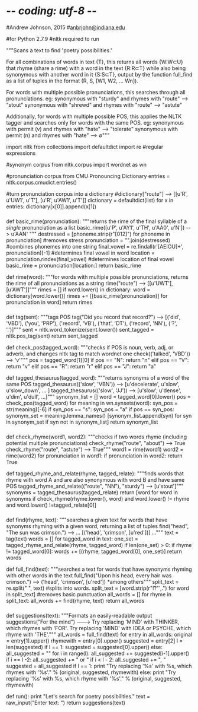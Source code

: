 # -*- coding: utf-8 -*-

#Andrew Johnson, 2015
#anbrjohn@indiana.edu

#for Python 2.7.9
#nltk required to run

"""Scans a text to find 'poetry possibilities.'

For all combinations of words in text {T}, this returns all words {W:W⊂U}
that rhyme (share a rime) with a word in the text {R:R⊂T}
while also being synonymous with another word in it {S:S⊂T},
output by the function full_find as a list of tuples in the format (R, S, [W1, W2, ... Wn]).

For words with multiple possible pronunciations, this searches through all pronunciations.
eg: synonymous with "sturdy" and rhymes with "route" --> "stout"
    synonymous with "shrewd" and rhymes with "route" --> "astute"

Additionally, for words with multiple possible POS,
this applies the NLTK tagger and searches only for words with the same POS.
eg: synonymous with permit (v) and rhymes with "hate" --> "tolerate"
    synonymous with permit (n) and rhymes with "hate" --> ∅"""

import nltk
from collections import defaultdict
import re #regular expressions

#synonym corpus
from nltk.corpus import wordnet as wn

#pronunciation corpus from CMU Pronouncing Dictionary
entries = nltk.corpus.cmudict.entries()

#turn pronunciation corpus into a dictionary
#dictionary["route"] --> [[u'R', u'UW1', u'T'], [u'R', u'AW1', u'T']]
dictionary = defaultdict(list)
for x in entries:
    dictionary[x[0]].append(x[1])

###

def basic_rime(pronunciation):
    """returns the rime of the final syllable of a *single* pronunciation as a list
    basic_rime([u'P', u'AY1', u'TH', u'AA0', u'N']) --> u'AAN' """
    destressed = [phoneme.strip(r"[012]") for phoneme in pronunciation] #removes stress
    pronunciation = "".join(destressed) #combines phonemes into one string
    final_vowel = re.findall(r'[AEIOU]+', pronunciation)[-1] #determines final vowel in word
    location = pronunciation.rindex(final_vowel) #determines location of final vowel
    basic_rime = pronunciation[location:]
    return basic_rime

def rime(word):
    """for words with multiple possible pronunciations,
    returns the rime of all pronunciations as a string
    rime("route") --> [[u'UWT'], [u'AWT']]"""
    rimes = []
    if word.lower() in dictionary:
        word = dictionary[word.lower()]
        rimes += [[basic_rime(pronunciation)] for pronunciation in word]
    return rimes

###

def tag(sent):
    """tags POS
    tag("Did you record that record?") -->
    [('did', 'VBD'), ('you', 'PRP'), ('record', 'VB'), ('that', 'DT'), ('record', 'NN'), ('?', '.')]"""
    sent = nltk.word_tokenize(sent.lower())
    sent_tagged = nltk.pos_tag(sent)
    return sent_tagged

def check_pos(tagged_word):
    """checks if POS is noun, verb, adj, or adverb, and changes nltk tag to match wordnet one
    check(('talked', 'VBD')) --> 'v'"""
    pos = tagged_word[1][0]
    if pos == "N":
        return "n"
    elif pos == "V":
        return "v"
    elif pos == "R":
        return "r"
    elif pos == "J":
        return "a"

def tagged_thesaurus(tagged_word):
    """returns synonyms of a word of the same POS
    tagged_thesaurus(('slow', 'VBN')) --> [u'decelerate', u'slow', u'slow_down', ... ]
    tagged_thesaurus(('slow', 'JJ')) --> [u'slow', u'dense', u'dim', u'dull', ...]"""
    synonym_list = []
    word = tagged_word[0].lower()
    pos = check_pos(tagged_word)
    for meaning in wn.synsets(word):
        syn_pos = str(meaning)[-6]
        if syn_pos == "s":
            syn_pos = "a"
        if pos == syn_pos:
            synonym_set = meaning.lemma_names()
            [synonym_list.append(syn) for syn in synonym_set if syn not in synonym_list]
    return synonym_list

###

def check_rhyme(word1, word2):
    """checks if two words rhyme (including potential multiple pronunciations)
    check_rhyme("route", "about") --> True
    check_rhyme("route", "astute") --> True"""
    word1 = rime(word1)
    word2 = rime(word2)
    for pronunciation in word1:
        if pronunciation in word2:
            return True

def tagged_rhyme_and_relate(rhyme, tagged_relate):
    """finds words that rhyme with word A and are also synonymous with word B and have same POS
    tagged_rhyme_and_relate(("route", "NN"), "sturdy") --> [u'stout']"""
    synonyms = tagged_thesaurus(tagged_relate)
    return [word for word in synonyms if
            check_rhyme(rhyme.lower(), word) and word.lower() != rhyme and word.lower() !=tagged_relate[0]]

###

def find(rhyme, text):
    """searches a given text for words that have synonyms rhyming with a given word, returning a list of tuples
     find("head", "The sun was crimson.") --> ... [('head', 'crimson', [u'red'])] ..."""
    text = tag(text)
    words = []
    for tagged_word in text:
        one_set = tagged_rhyme_and_relate(rhyme, tagged_word)
        if len(one_set) > 0:
            if rhyme != tagged_word[0]:
                words += [(rhyme, tagged_word[0], one_set)]
    return words

def full_find(text):
    """searches a text for words that have synonyms rhyming with other words in the text
    full_find("Upon his head, every hair was crimson.") --> ('head', 'crimson', [u'red'])  *among others"""
    split_text = re.split(" ", text) #splits into words.
    split_text = [word.strip(r"!?\"\',.") for word in split_text] #removes basic punctuation
    all_words = []
    for rhyme in split_text:
        all_words += find(rhyme, text)
    return all_words

###

def suggestions(text):
    """Formats an easily-readable output
    suggestions("For the mind") --->
    Try replacing 'MIND' with THINKER, which rhymes with 'FOR'.
    Try replacing 'MIND' with IDEA or PSYCHE, which rhyme with 'THE'."""
    all_words = full_find(text)
    for entry in all_words:
        original = entry[1].upper()
        rhymewith = entry[0].upper()
        suggested = entry[2]
        l = len(suggested)
        if l == 1:
            suggested = suggested[0].upper()
        else:
            all_suggested = ""
            for i in range(l):
                all_suggested += suggested[i-1].upper()
                if i == l -2:
                    all_suggested += " or "
                if i < l - 2:
                    all_suggested += ", "
            suggested = all_suggested
        if l == 1:
            print "Try replacing '%s' with %s, which rhymes with '%s'." % (original, suggested, rhymewith)
        else:
            print "Try replacing '%s' with %s, which rhyme with '%s'." % (original, suggested, rhymewith)


def run():
    print "Let's search for poetry possibilities."
    text = raw_input("Enter text: ")
    return suggestions(text)
